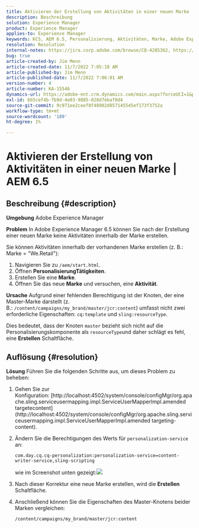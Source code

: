 ```yaml
---
title: Aktivieren der Erstellung von Aktivitäten in einer neuen Marke | AEM 6.5
description: Beschreibung
solution: Experience Manager
product: Experience Manager
applies-to: Experience Manager
keywords: KCS, AEM 6.5, Personalisierung, Aktivitäten, Marke, Adobe Experience Manager, aktivieren, erstellen, erstellen
resolution: Resolution
internal-notes: https://jira.corp.adobe.com/browse/CQ-4285362, https://jira.corp.adobe.com/browse/CQ-4278366, https://daycare.day.com/content/home/ubs_cq/ubs_ch/fit_internet/214314.html#post0006
bug: true
article-created-by: Jim Menn
article-created-date: 11/7/2022 7:05:18 AM
article-published-by: Jim Menn
article-published-date: 11/7/2022 7:06:01 AM
version-number: 4
article-number: KA-15546
dynamics-url: https://adobe-ent.crm.dynamics.com/main.aspx?forceUCI=1&pagetype=entityrecord&etn=knowledgearticle&id=ea81b688-6a5e-ed11-9561-6045bd0065f9
exl-id: bb5cef4b-fb9d-4e03-9885-028d7ebaf0d4
source-git-commit: 9c971ee2ceef8f48902d857145545ef173f3752a
workflow-type: tm+mt
source-wordcount: '189'
ht-degree: 1%

---
```


# Aktivieren der Erstellung von Aktivitäten in einer neuen Marke | AEM 6.5

## Beschreibung {#description}


<b>Umgebung</b>
Adobe Experience Manager

<b>Problem</b>
In Adobe Experience Manager 6.5 können Sie nach der Erstellung einer neuen Marke keine Aktivitäten innerhalb der Marke erstellen.

Sie können Aktivitäten innerhalb der vorhandenen Marke erstellen (z. B.: Marke = &quot;We.Retail&quot;):

1. Navigieren Sie zu `/aem/start.html`.
2. Öffnen <b>Personalisierung</b><b>Tätigkeiten</b>.
3. Erstellen Sie eine <b>Marke</b>.
4. Öffnen Sie das neue <b>Marke</b> und versuchen, eine <b>Aktivität</b>.


<b>Ursache</b>
Aufgrund einer fehlenden Berechtigung ist der Knoten, der eine Master-Marke darstellt (z. B.: `/content/campaigns/my_brand/master/jcr:content`) umfasst nicht zwei erforderliche Eigenschaften: `cq:template` und `sling:resourceType`.

Dies bedeutet, dass der Knoten `master` bezieht sich nicht auf die Personalisierungskomponente als `resourceType`und daher schlägt es fehl, eine <b>Erstellen</b> Schaltfläche.








## Auflösung {#resolution}


<b>Lösung</b>
Führen Sie die folgenden Schritte aus, um dieses Problem zu beheben:

1. Gehen Sie zur Konfiguration: [http://localhost:4502/system/console/configMgr/org.apache.sling.serviceusermapping.impl.ServiceUserMapperImpl.amended targetecontent](http://localhost:4502/system/console/configMgr/org.apache.sling.serviceusermapping.impl.ServiceUserMapperImpl.amended targeting-content).
2. Ändern Sie die Berechtigungen des Werts für `personalization-service` an:

   `com.day.cq.cq-personalization:personalization-service=content-writer-service,sling-scripting`

   wie im Screenshot unten gezeigt:![](https://adobe.sharepoint.com/sites/D365EntAttachments/knowledgearticle/How%20to%20enable%20creating%20Activities%20inside%20a%20new%20Brand%20-%20Personalization%20-%20AEM%206-5_19685F9AF794EA11A811000D3A303484/Activity_Brand_Create.jpg)
3. Nach dieser Korrektur eine neue Marke erstellen, wird die <b>Erstellen</b> Schaltfläche.
4. Anschließend können Sie die Eigenschaften des Master-Knotens beider Marken vergleichen:


   ```
   /content/campaigns/my_brand/master/jcr:content
   ```
